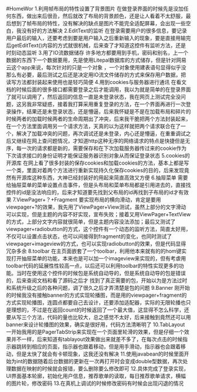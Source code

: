 #HomeWor
1.利用帧布局的特性设置了背景图片
在做登录界面的时候先是没加任何东西，做出来后很丑，然后就改了布局的背景颜色，还是让人看着不太舒服，最后想到了帧布局的特性，没有解决的缺点是图片不能完全适配屏幕，会出现一些空白，我没有好的方法解决
2.EditText的监听
在登录需要用户的很多信息，要记录用户最后的输入，还要考虑到要是用户输入之后重新输入的现象，要是直接用输完后getEditText()内容的方式就很机械，后来查了才知道这控件有监听方法，还是时刻动态监听
3.用了IO流数据储存
许多地方都要用到手机，密码和别名，上一个数据的东西下一个数据要用，先是使用Litepal数据库的方式储存，但是针对网易云这个app来说，每次针对的只是一个对象 ，一个对象使用建表语句显得似乎没那么有必要，最后测试之后还是决定用IO流文件储存的方式来保存用户数据，把读写方法都封装起来使用也是轻巧简便
4.用到cookies与服务器进行通讯
在看文档的时候后面的很多接口都需要登录之后才能调用，我以为就是简单的在登录界面了就可以调用了，然后返回的信息一直是未登录状态，我在网页上测试完全没问题，这另我非常疑惑，接着我打算采用重复登录的方法，在一个界面再进行一次登录操作，结果还是未登录状态，还是懵逼，后来我怀疑是不是在加载布局和碎片的时候两者的加载时候两者的生命周期出了冲突，后来我干脆把两个方法封装起来，在一个方法里面调用另一个请求方法，天真的以为这样就把两个请求联合在了一个，解决了加载冲突的问题，再次调试还是未登录，内心还是懵逼，在重重调试之后又继续在网上查问题情况，才知道http这种无序的网络请求的特点是快捷但是无序，每一次的请求都是新的，需要保存和在下次加载服务器传过来的cookie作为下次请求接口的身份证明才能保证服务器识别对象从而保证登录状态
5.cookies的开源库
在网上看了很多封装的保存cookies和加载cookies的方法，基本上都是写一个类，里面对着两个方法进行重新实现持久化保存cookies的目的，后来发现竟然有开源库这种东西，大神已经封装好的用起来简直高效又方便
6.抽屉菜单
需要给抽屉菜单的菜单设置点击事件，但是头布局和菜单布局都是引用进去的，直接找控件的id是没法响应的，后来才知道要先找到父布局的id再找到子布局的id才有效果
7.ViewPager+？+Fragment
要实现布局的横向滑动，肯定是要用viewpager+?的效果，我先用了ViewPager+View测试，虽然上部分的文字滑动可以实现，但是主题的内容不好实现，宣布失败；接着又用ViewPager+TextView的方式，上部分文字内容就很简单，但是主题内容没法添加；最后又测试了viewpager+radiobutton的方式，这个控件有一个动态的监听方法，简直太好用，不仅可以设置点击状态，也可以间接得到fragment的变化，也同时测试了viewpager+imageview的方式，也可以实现radiobutton的效果，但是代码显得冗杂多余
8.toolbar
在主页面嵌套了一个toolbar，利用他本来就有的的hom键实现打开抽屉菜单的功能，本来也是可以加一个imageview来实现的，但有考虐用toolbar代码的延展性性较高一点，以后还可以利用toolbar的特性实现更多的功能。当时在使用这个控件的时候包是系统自动导的，但是系统自动导的包是错误的，后来查阅文档和看了源码之后才 找到了真正需要的包，开始以为是方法过时和系统升级之后的各种问题，调了很久之后才弄清楚是包的问题
9.Banner
刚开始的时候我没有接触banner的方式实现轮播图，而是用的viewpager+fragment的方式实现轮播图，连圆点都要自己去设计，还要添加适配器，实际的无限轮播也只是理想的，不过是在返回count的时候返回了一个最大值，这显得不怎么科学，还要从写三个方法，代码的量也比较大，总之感觉不太好，后来接触到竟然还可以用banner来设计轮播图的效果，确实是很好用，代码方法清晰明了
10.TabLayout
一开始我用的是PagerTabStrip来实现在一个页面里轮滑的效果，但是仔细一个效果并不一样，后来知道有tablayout效果做出来就差不多了，在每次点击的时候指示器跳转到相应的页面，指示器也跟着移动，但是用手滑动，指示器也会跟着移动，但是太快了就会有卡顿现象，这我还没有解决
11.使用javabean的时候里面开始为int的数据随着后台数据的更新在一次再打开时会变成double型数据，再次处理数据在映射的时候就会报错，要么删除要么修改即可
12.具体完成了登录实现，UI界面基本轮廓，初始化用户信息，推荐歌单的读取，每日推荐歌单请求，横幅的图片轮，修改密码
13.在真机上调试的时候修改密码有时候会出现闪退的情况

